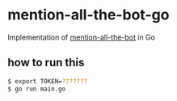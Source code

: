 # mention-all-the-bot-go

Implementation of [mention-all-the-bot](https://github.com/pischule/mention-all-bot) in Go

## how to run this

```bash
$ export TOKEN=???????
$ go run main.go
```

